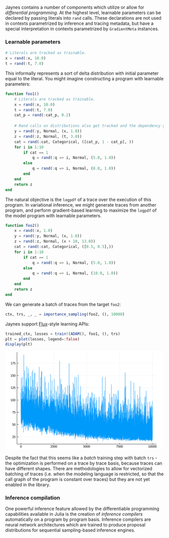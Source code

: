 Jaynes contains a number of components which utilize or allow for _differential programming_. At the highest level, learnable parameters can be declared by passing literals into `rand` calls. These declarations are not used in contexts parametrized by inference and tracing metadata, but have a special interpretation in contexts parametrized by `GradientMeta` instances.

### Learnable parameters

```julia
# Literals are tracked as trainable.
x = rand(:x, 10.0)
t = rand(:t, 7.0)
```

This informally represents a sort of delta distribution with initial parameter equal to the literal. You might imagine constructing a program with learnable parameters:

```julia
function foo1()
    # Literals are tracked as trainable.
    x = rand(:x, 10.0)
    t = rand(:t, 7.0)
    cat_p = rand(:cat_p, 0.2)

    # Rand calls on distributions also get tracked and the dependency graph is created.
    y = rand(:y, Normal, (x, 1.0))
    z = rand(:z, Normal, (t, 3.0))
    cat = rand(:cat, Categorical, ([cat_p, 1 - cat_p], ))
    for i in 1:10
        if cat == 1
            q = rand(:q => i, Normal, (5.0, 1.0))
        else
            q = rand(:q => i, Normal, (8.0, 1.0))
        end
    end
    return z
end
```

The natural objective is the `logpdf` of a trace over the execution of this program. In variational inference, we might generate traces from another program, and perform gradient-based learning to maximize the `logpdf` of the model program with learnable parameters.

```julia
function foo2()
    x = rand(:x, 1.0)
    y = rand(:y, Normal, (x, 1.0))
    z = rand(:z, Normal, (x + 10, 13.0))
    cat = rand(:cat, Categorical, ([0.5, 0.5],))
    for i in 1:10
        if cat == 1
            q = rand(:q => i, Normal, (5.0, 1.0))
        else
            q = rand(:q => i, Normal, (10.0, 1.0))
        end
    end
    return z
end
```

We can generate a batch of traces from the target `foo2`:

```julia
ctx, trs, _, _ = importance_sampling(foo2, (), 10000)
```

Jaynes support [Flux](https://github.com/FluxML/Flux.jl)-style learning APIs:

```julia
trained_ctx, losses = train!(ADAM(), foo1, (), trs)
plt = plot(losses, legend=:false)
display(plt)
```

![LogPDF loss over training set.](assets/gradients_loss.png)

Despite the fact that this seems like a _batch_ training step with batch `trs` - the optimization is performed on a trace by trace basis, because traces can have different shapes. There are methodologies to allow for vectorized batching of traces (i.e. when the modeling language is restricted, so that the call graph of the program is constant over traces) but they are not yet enabled in the library.

### Inference compilation

One powerful inference feature allowed by the differentiable programming capabilities available in Julia is the creation of _inference compilers_ automatically on a program by program basis. Inference compilers are neural network architectures which are trained to produce proposal distributions for sequential sampling-based inference engines.
